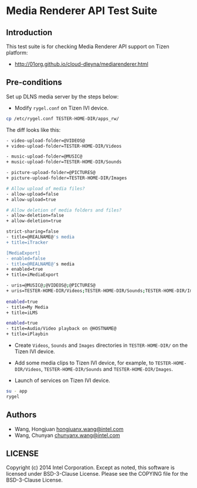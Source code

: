 # Media Renderer API Test Suite

## Introduction

This test suite is for checking Media Renderer API support on Tizen platform:
* http://01org.github.io/cloud-dleyna/mediarenderer.html

## Pre-conditions

Set up DLNS media server by the steps below:

* Modify `rygel.conf` on Tizen IVI device.

```sh
cp /etc/rygel.conf TESTER-HOME-DIR/apps_rw/
```

The diff looks like this:

```sh
- video-upload-folder=@VIDEOS@
+ video-upload-folder=TESTER-HOME-DIR/Videos

- music-upload-folder=@MUSIC@
+ music-upload-folder=TESTER-HOME-DIR/Sounds

- picture-upload-folder=@PICTURES@
+ picture-upload-folder=TESTER-HOME-DIR/Images

# Allow upload of media files?
- allow-upload=false
+ allow-upload=true

# Allow deletion of media folders and files?
- allow-deletion=false
+ allow-deletion=true

strict-sharing=false
- title=@REALNAME@'s media
+ title=iTracker

[MediaExport]
- enabled=false
- title=@REALNAME@'s media
+ enabled=true
+ title=iMediaExport

- uris=@MUSIC@;@VIDEOS@;@PICTURES@
+ uris=TESTER-HOME-DIR/Videos;TESTER-HOME-DIR/Sounds;TESTER-HOME-DIR/Images;
 
enabled=true
- title=My Media
+ title=iLMS

enabled=true
- title=Audio/Video playback on @HOSTNAME@
+ title=iPlaybin
```

* Create `Videos`, `Sounds` and `Images` directories in `TESTER-HOME-DIR/` on
the Tizen IVI device.

* Add some media clips to Tizen IVI device, for example, to
`TESTER-HOME-DIR/Videos`, `TESTER-HOME-DIR/Sounds` and `TESTER-HOME-DIR/Images`.

* Launch of services on Tizen IVI device.

```sh
su - app
rygel
```

## Authors

* Wang, Hongjuan <hongjuanx.wang@intel.com>
* Wang, Chunyan <chunyanx.wang@intel.com>

## LICENSE

Copyright (c) 2014 Intel Corporation.
Except as noted, this software is licensed under BSD-3-Clause License.
Please see the COPYING file for the BSD-3-Clause License.

